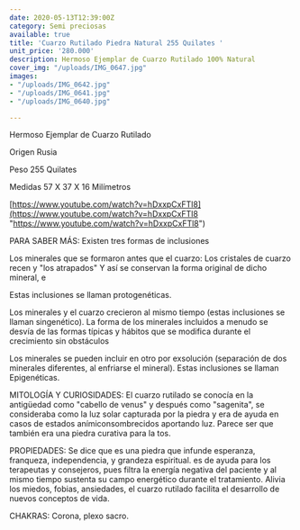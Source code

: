 ```yaml
---
date: 2020-05-13T12:39:00Z
category: Semi preciosas
available: true
title: 'Cuarzo Rutilado Piedra Natural 255 Quilates '
unit_price: '280.000'
description: Hermoso Ejemplar de Cuarzo Rutilado 100% Natural
cover_img: "/uploads/IMG_0647.jpg"
images:
- "/uploads/IMG_0642.jpg"
- "/uploads/IMG_0641.jpg"
- "/uploads/IMG_0640.jpg"

---
```

Hermoso Ejemplar de Cuarzo Rutilado

Origen Rusia 

Peso 255 Quilates 

Medidas 57 X 37 X 16 Milímetros

[https://www.youtube.com/watch?v=hDxxpCxFTl8](https://www.youtube.com/watch?v=hDxxpCxFTl8 "https://www.youtube.com/watch?v=hDxxpCxFTl8")

PARA SABER MÁS: Existen tres formas de inclusiones

Los minerales que se formaron antes que el cuarzo: Los cristales de cuarzo recen y "los atrapados" Y así se conservan la forma original de dicho mineral, e

Estas inclusiones se llaman protogenéticas. 

Los minerales y el cuarzo crecieron al mismo tiempo (estas inclusiones se llaman singenético). La forma de los minerales incluidos a menudo se desvía de las formas típicas y hábitos que se modifica durante el crecimiento sin obstáculos

Los minerales se pueden incluir en otro por exsolución (separación de dos minerales diferentes, al enfriarse el mineral). Estas inclusiones se llaman Epigenéticas.

MITOLOGÍA Y CURIOSIDADES: El cuarzo rutilado se conocía en la antigüedad como "cabello de venus" y después como "sagenita", se consideraba como la luz solar capturada por la piedra y era de ayuda en casos de estados anímiconsombrecidos aportando luz. Parece ser que también era una piedra curativa para la tos.

PROPIEDADES: Se dice que es una piedra que infunde esperanza, franqueza, independencia, y grandeza espiritual. es de ayuda para los terapeutas y consejeros, pues filtra la energía negativa del paciente y al mismo tiempo sustenta su campo energético durante el tratamiento. Alivia los miedos, fobias, ansiedades, el cuarzo rutilado facilita el desarrollo de nuevos conceptos de vida.

CHAKRAS: Corona, plexo sacro.